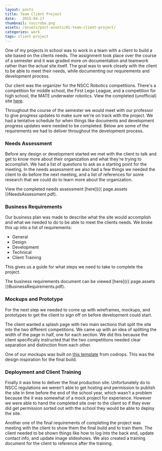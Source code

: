 ```yaml
---
layout: posts
title: Team Client Project
date:   2015-04-17
thumbnail: nsccrobo.png
assets: /assets/post-assets/01-team-client-project/
categories: work
tags: client-project
---
```

One of my projects in school was to work in a team with a client to build a site based on the clients needs. The assignment took place over the course of a semester and it was graded more on documentation and teamwork rather than the actual site itself. The goal was to work closely with the client to be able to meet their needs, while documenting our requirements and development process.

Our client was the organizer for the NSCC Robotics competitions. There's a competition for middle school, the First Lego League, and a competition for high school, the MATE underwater robotics. View the completed (unofficial) site [here](http://derekmorash.com/nsccrobo/index.php).

Throughout the course of the semester we would meet with our professor to give progress updates to make sure we're on track with the project. We had a tentative schedule for when things like documents and development progress updates were needed to be completed. Below are some of the requirements we had to deliver throughout the development process.

### Needs Assessment
Before any design or development started we met with the client to talk and get to know more about their organization and what they're trying to accomplish. We had a list of questions to ask as a starting point for the meeting. In the needs assessment we also had a few things we needed the client to do before the next meeting, and a list of references for some research that we could do to learn more about the organization.

View the completed needs assessment [here]({{ page.assets }}NeedsAssessment.pdf).

### Business Requirements
Our business plan was made to describe what the site would accomplish and what we needed to do to be able to meet the clients needs. We broke this up into a list of requirements:
* General
* Design
* Development
* Technical
* Client Training

This gives us a guide for what steps we need to take to complete the project.

The business requirements document can be viewed [here]({{ page.assets }}BusinessRequirements.pdf).

### Mockups and Prototype
For the next step we needed to come up with wireframes, mockups, and prototypes to get the client to sign off on before development could start.

The client wanted a splash page with two main sections that split the site into the two different competitions. We came up with an idea of splitting the width of the page in half, one for each section. We did this because the client specifically instructed that the two competitions needed clear separation and distinction from each other.

One of our mockups was built on [this template](http://tympanus.net/codrops/2013/10/25/split-layout/) from codrops. This was the design inspiration for the final build.

### Deployment and Client Training
Finally it was time to deliver the final production site. Unfortunately do to NSCC regulations we weren't able to get hosting and permission to publish the site in time before the end of the school year, which wasn't a problem because the it was somewhat of a mock project for experience. However we were able to hand the completed site over to the client so if they ever did get permission sorted out with the school they would be able to deploy the site.

Another one of the final requirements of completing the project was meeting with the client to show them the final build and to train them. The client needed to be shown things like how to log into the back end, update contact info, and update image slideshows. We also created a training document for the client to reference after the training.

